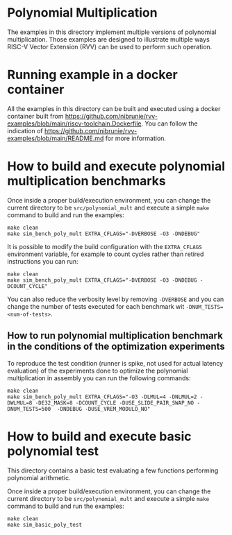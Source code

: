 # Polynomial Multiplication

The examples in this directory implement multiple versions of polynomial multiplication.
Those examples are designed to illustrate multiple ways RISC-V Vector Extension (RVV) can
be used to perform such operation.

# Running example in a docker container

All the examples in this directory can be built and executed using a docker container built
from https://github.com/nibrunie/rvv-examples/blob/main/riscv-toolchain.Dockerfile.
You can follow the indication of https://github.com/nibrunie/rvv-examples/blob/main/README.md for more 
information.

# How to build and execute polynomial multiplication benchmarks

Once inside a proper build/execution environment, you can change the current directory to
be `src/polynomial_mult` and execute a simple `make` command to build and run the examples:

```
make clean
make sim_bench_poly_mult EXTRA_CFLAGS="-DVERBOSE -O3 -DNDEBUG"
```

It is possible to modify the build configuration with the `EXTRA_CFLAGS` environment variable,
for example to count cycles rather than retired instructions you can run:
```
make clean
make sim_bench_poly_mult EXTRA_CFLAGS="-DVERBOSE -O3 -DNDEBUG -DCOUNT_CYCLE"
```

You can also reduce the verbosity level by removing `-DVERBOSE` and
you can change the number of tests executed for each benchmark wit `-DNUM_TESTS=<num-of-tests>`.

## How to run polynomial multiplication benchmark in the conditions of the optimization experiments

To reproduce the test condition (runner is spike, not used for actual latency evaluation) of the experiments
done to optimize the polynomial multiplication in assembly you can run the following commands:

```
make clean
make sim_bench_poly_mult EXTRA_CFLAGS="-O3 -DLMUL=4 -DNLMUL=2 -DWLMUL=8 -DE32_MASK=8 -DCOUNT_CYCLE -DUSE_SLIDE_PAIR_SWAP_NO -DNUM_TESTS=500  -DNDEBUG -DUSE_VREM_MODULO_NO"
```

# How to build and execute basic polynomial test

This directory contains a basic test evaluating a few functions performing polynomial arithmetic.

Once inside a proper build/execution environment, you can change the current directory to
be `src/polynomial_mult` and execute a simple `make` command to build and run the examples:

```
make clean
make sim_basic_poly_test 
```
